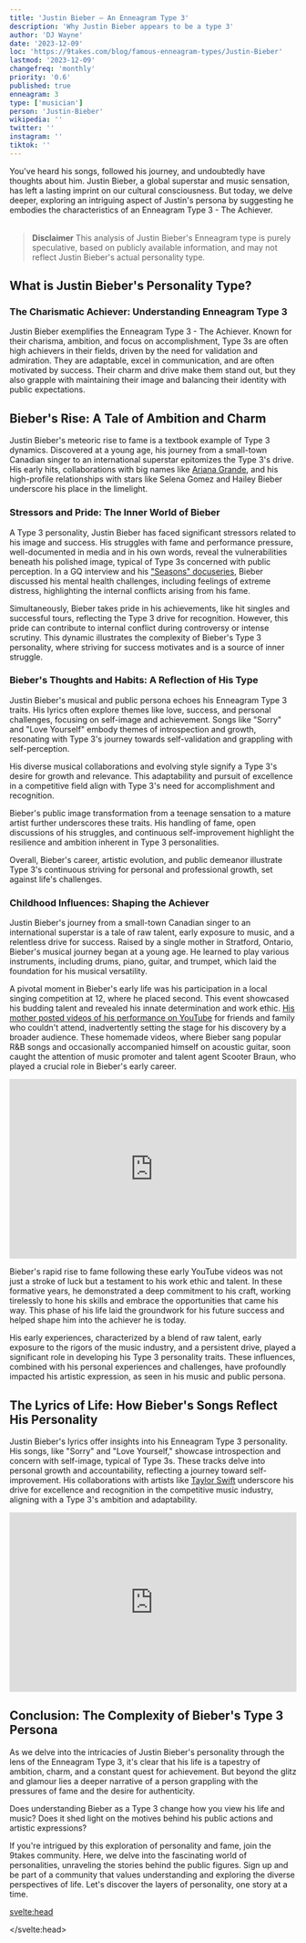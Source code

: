 ```yaml
---
title: 'Justin Bieber – An Enneagram Type 3'
description: 'Why Justin Bieber appears to be a type 3'
author: 'DJ Wayne'
date: '2023-12-09'
loc: 'https://9takes.com/blog/famous-enneagram-types/Justin-Bieber'
lastmod: '2023-12-09'
changefreq: 'monthly'
priority: '0.6'
published: true
enneagram: 3
type: ['musician']
person: 'Justin-Bieber'
wikipedia: ''
twitter: ''
instagram: ''
tiktok: ''
---
```




<script>
    import  PopCard  from "../../../lib/components/atoms/PopCard.svelte";
</script>

<p class="firstLetter">You've heard his songs, followed his journey, and undoubtedly have thoughts about him. Justin Bieber, a global superstar and music sensation, has left a lasting imprint on our cultural consciousness. But today, we delve deeper, exploring an intriguing aspect of Justin's persona by suggesting he embodies the characteristics of an Enneagram Type 3 - The Achiever.</p>

<div
    style="display: flex;
    justify-content: center;
    margin: 1rem 0;
    "
>
    <PopCard
        image={`/types/3s/${'Justin-Bieber'}.webp`}
        showIcon={false}
        enneagramType=""
        displayText="Justin Bieber"
        subtext=""
    />
</div>

> **Disclaimer** This analysis of Justin Bieber's Enneagram type is purely speculative, based on publicly available information, and may not reflect Justin Bieber's actual personality type.

## What is Justin Bieber's Personality Type?

### The Charismatic Achiever: Understanding Enneagram Type 3

Justin Bieber exemplifies the Enneagram Type 3 - The Achiever. Known for their charisma, ambition, and focus on accomplishment, Type 3s are often high achievers in their fields, driven by the need for validation and admiration. They are adaptable, excel in communication, and are often motivated by success. Their charm and drive make them stand out, but they also grapple with maintaining their image and balancing their identity with public expectations.

## Bieber's Rise: A Tale of Ambition and Charm

Justin Bieber's meteoric rise to fame is a textbook example of Type 3 dynamics. Discovered at a young age, his journey from a small-town Canadian singer to an international superstar epitomizes the Type 3's drive. His early hits, collaborations with big names like <a href="/blog/famous-enneagram-types/Ariana-Grande">Ariana Grande</a>, and his high-profile relationships with stars like Selena Gomez and Hailey Bieber underscore his place in the limelight.

### Stressors and Pride: The Inner World of Bieber

A Type 3 personality, Justin Bieber has faced significant stressors related to his image and success. His struggles with fame and performance pressure, well-documented in media and in his own words, reveal the vulnerabilities beneath his polished image, typical of Type 3s concerned with public perception. In a GQ interview and his <a class="external-link" target="_blank" rel="noreferrer" href="https://www.nickiswift.com/355324/the-transformation-of-justin-bieber-from-x-to-27-years-old/">"Seasons" docuseries</a>, Bieber discussed his mental health challenges, including feelings of extreme distress, highlighting the internal conflicts arising from his fame​​.

Simultaneously, Bieber takes pride in his achievements, like hit singles and successful tours, reflecting the Type 3 drive for recognition. However, this pride can contribute to internal conflict during controversy or intense scrutiny. This dynamic illustrates the complexity of Bieber's Type 3 personality, where striving for success motivates and is a source of inner struggle.

### Bieber's Thoughts and Habits: A Reflection of His Type

Justin Bieber's musical and public persona echoes his Enneagram Type 3 traits. His lyrics often explore themes like love, success, and personal challenges, focusing on self-image and achievement. Songs like "Sorry" and "Love Yourself" embody themes of introspection and growth, resonating with Type 3's journey towards self-validation and grappling with self-perception.

His diverse musical collaborations and evolving style signify a Type 3's desire for growth and relevance. This adaptability and pursuit of excellence in a competitive field align with Type 3's need for accomplishment and recognition.

Bieber's public image transformation from a teenage sensation to a mature artist further underscores these traits. His handling of fame, open discussions of his struggles, and continuous self-improvement highlight the resilience and ambition inherent in Type 3 personalities.

Overall, Bieber's career, artistic evolution, and public demeanor illustrate Type 3's continuous striving for personal and professional growth, set against life's challenges.

### Childhood Influences: Shaping the Achiever

Justin Bieber's journey from a small-town Canadian singer to an international superstar is a tale of raw talent, early exposure to music, and a relentless drive for success. Raised by a single mother in Stratford, Ontario, Bieber's musical journey began at a young age. He learned to play various instruments, including drums, piano, guitar, and trumpet, which laid the foundation for his musical versatility​​.

A pivotal moment in Bieber's early life was his participation in a local singing competition at 12, where he placed second. This event showcased his budding talent and revealed his innate determination and work ethic. <a class="external-link" target="_blank" rel="noreferrer" href="https://www.britannica.com/biography/Justin-Bieber" >His mother posted videos of his performance on YouTube</a> for friends and family who couldn't attend, inadvertently setting the stage for his discovery by a broader audience. These homemade videos, where Bieber sang popular R&B songs and occasionally accompanied himself on acoustic guitar, soon caught the attention of music promoter and talent agent Scooter Braun, who played a crucial role in Bieber's early career​​.

<div class="iframe-container">
<iframe width="100%" height="315" src="https://www.youtube.com/embed/eQOFRZ1wNLw?si=tVo-RFxTBdzToZj_" title="Justin Bieber early on YouTube" frameborder="0" allow="accelerometer; autoplay; clipboard-write; encrypted-media; gyroscope; picture-in-picture; web-share" allowfullscreen></iframe>
</div>

Bieber's rapid rise to fame following these early YouTube videos was not just a stroke of luck but a testament to his work ethic and talent. In these formative years, he demonstrated a deep commitment to his craft, working tirelessly to hone his skills and embrace the opportunities that came his way. This phase of his life laid the groundwork for his future success and helped shape him into the achiever he is today.

His early experiences, characterized by a blend of raw talent, early exposure to the rigors of the music industry, and a persistent drive, played a significant role in developing his Type 3 personality traits. These influences, combined with his personal experiences and challenges, have profoundly impacted his artistic expression, as seen in his music and public persona.

## The Lyrics of Life: How Bieber's Songs Reflect His Personality

Justin Bieber's lyrics offer insights into his Enneagram Type 3 personality. His songs, like "Sorry" and "Love Yourself," showcase introspection and concern with self-image, typical of Type 3s. These tracks delve into personal growth and accountability, reflecting a journey toward self-improvement. His collaborations with artists like <a href="/blog/famous-enneagram-types/Taylor-Swift">Taylor Swift</a> underscore his drive for excellence and recognition in the competitive music industry, aligning with a Type 3's ambition and adaptability.

<div class="iframe-container">
<iframe width="100%" height="315" src="https://www.youtube.com/embed/5tb-CMlT8jM?si=lWXM1_G7ArkWDCDr" title="Justin Bieber and Taylor Swift" frameborder="0" allow="accelerometer; autoplay; clipboard-write; encrypted-media; gyroscope; picture-in-picture; web-share" allowfullscreen></iframe>
</div>

## Conclusion: The Complexity of Bieber's Type 3 Persona

As we delve into the intricacies of Justin Bieber's personality through the lens of the Enneagram Type 3, it's clear that his life is a tapestry of ambition, charm, and a constant quest for achievement. But beyond the glitz and glamour lies a deeper narrative of a person grappling with the pressures of fame and the desire for authenticity.

Does understanding Bieber as a Type 3 change how you view his life and music? Does it shed light on the motives behind his public actions and artistic expressions?

If you're intrigued by this exploration of personality and fame, join the 9takes community. Here, we delve into the fascinating world of personalities, unraveling the stories behind the public figures. Sign up and be part of a community that values understanding and exploring the diverse perspectives of life. Let's discover the layers of personality, one story at a time.

<svelte:head>

<script type="application/ld+json">
{
  "@context": "http://schema.org",
  "@graph": [
    {
      "@type": "Article",
      "articleBody": "This article delves into the personality traits of Justin Bieber, exploring how he embodies the characteristics of an Enneagram Type 3 - The Achiever. It covers various aspects of his life and career, from his rise to fame to his evolution as an artist, demonstrating how his actions and decisions reflect Type 3 traits such as ambition, charm, and a focus on achievement.",
      "creator": ["DJ Wayne"],
      "author": {
        "@type": "Person",
        "name": "DJ Wayne",
        "sameAs": ["https://www.instagram.com/djwayne3/", "https://www.youtube.com/@djwayne3", "https://www.linkedin.com/in/davidtwayne/", "https://twitter.com/djwayne3"]
      },
      "dateModified": {
        "@type": "Date",
        "@value": "2023-12-09"
      },
      "datePublished": {
        "@type": "Date",
        "@value": "2023-12-09"
      },
      "description": "This blog post examines why Justin Bieber might be an Enneagram Type 3. It focuses on his personality traits, motivations, inner world, controversies, and how these elements relate to the core attributes of a Type 3.",
      "headline": "Justin Bieber: An Insight into the Enneagram Type 3 Personality",
      "image": {
        "@type": "ImageObject",
        "height": 900,
        "url": "https://9takes.com/types/3s/Justin-Bieber.webp",
        "width": 900
      },
      "mainEntityOfPage": {
        "@id": "https://9takes.com/blog/famous-enneagram-types/Justin-Bieber",
        "@type": "WebPage"
      },
      "mentions": {
        "@type": "Person",
        "name": "Justin Bieber",
        "sameAs": ["https://en.wikipedia.org/wiki/Justin_Bieber", "https://twitter.com/justinbieber", "https://www.instagram.com/justinbieber/", "https://www.youtube.com/user/JustinBieberVEVO"]
      },
      "publisher": {
        "@type": "Organization",
        "sameAs": ["https://www.instagram.com/9takesdotcom/", "https://twitter.com/9takesdotcom"],
        "logo": {
          "@type": "ImageObject",
          "url": "https://9takes.com/brand/darkRubix.png"
        },
        "name": "9takes"
      }
    },
    {
      "@type": "FAQPage",
      "mainEntity": [
        {
          "@type": "Question",
          "acceptedAnswer": {
            "@type": "Answer",
            "text": "Justin Bieber's personality traits, such as his ambition, charm, and drive for success, align with the characteristics of an Enneagram Type 3. His journey from a young artist to a global superstar and his focus on maintaining a successful image is reflective of Type 3's desire for achievement and admiration."
          },
          "name": "Why is Justin Bieber considered an Enneagram Type 3?"
        },
        {
          "@type": "Question",
          "acceptedAnswer": {
            "@type": "Answer",
            "text": "Bieber's songs like 'Sorry' and 'Love Yourself' reveal his introspection and concern with self-image, typical of Type 3. His ability to adapt and excel in the music industry and his continuous effort for personal and professional growth demonstrate Type 3 characteristics."
          },
          "name": "How do Justin Bieber's songs reflect his Type 3 personality?"
        },
        {
          "@type": "Question",
          "acceptedAnswer": {
            "@type": "Answer",
            "text": "Justin Bieber's personality, as perceived through his public persona and music, suggests traits of an Enneagram Type 3. He exhibits ambition, adaptability, and a focus on achievement. However, this is based on public information and not confirmed by Bieber himself."
          },
          "name": "What is known about Justin Bieber's personality?"
        }
      ]
    }
  ]
}


</script>
</svelte:head>
